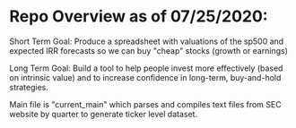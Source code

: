 # Repo Overview as of 07/25/2020:

Short Term Goal: Produce a spreadsheet with valuations of the sp500 and expected IRR forecasts so we can buy "cheap" stocks (growth or earnings)

Long Term Goal: Build a tool to help people invest more effectively (based on intrinsic value) and to increase confidence in long-term, buy-and-hold strategies. 

Main file is "current_main" which parses and compiles text files from SEC website by quarter to generate ticker level dataset.


